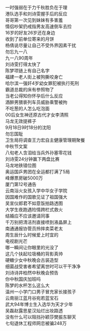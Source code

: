 一时强弱在于力千秋胜负在于理  
港队选手和刘诗雯握手后的反应  
哥哥第一次见到妹妹有多害羞  
情侣吵架扔戒指男友高速倒车去捡  
16岁的好友26岁还在身边  
收到了前单位寄来的月饼  
杨倩说尽量让自己不受外界因素干扰  
勿忘九一八  
九一八90周年  
刘诗雯打得太快了  
陈梦项链上有自己名字  
福建一老人街上被狗撕咬身亡  
哈尔滨一强奸4岁幼女罪犯被执行死刑  
霸道总裁的床有参照物了  
当老公得知你怀孕后什么反应  
酒醉男猥亵列车员威胁乘警被拘  
不吃葱的人怎么吃泡面  
00后女生神还原古代才女李清照  
马龙无效提裤子  
9月18日9时18分的沈阳  
勿忘国耻  
卫生局将调查王力宏自主健康管理期聚餐  
中秋节文案  
八旬老人含泪给当兵外孙塞零花钱  
刘诗雯24分钟赢下两盘比赛  
马龙地铁错位图  
奥运国乒男团在全运都打满了5局  
峰爆票房破5000万  
厦门第12号通告  
云南浴火女孩入学中华女子学院  
因国难作的国歌见证了祖国强大  
吴宣仪郎君不如意饭拍路透图  
大学生夜跑遇险情跨栏式救火  
结婚应不应该邀请同事  
千万别把清洁剂直接喷到液晶屏上  
南通通报协管员拎摔卖菜老太  
周生辰什么时候爱上时宜的  
电视剧光芒  
哪一瞬间让你眼里的光没了  
这几个扶起垃圾桶的背影真帅  
硬糖少女中秋晚会古装造型  
细菌战受害者希望离世时可以干干净净  
刘诗诗井柏然中秋晚会预告  
你中秋国庆加班吗  
陈梦的水杯怎么这么大  
温州一小学门口男子冒充家长接孩子  
云南丽江蓝月谷宛若蓝宝石  
武大94年博士生入选华为天才少年  
吴磊赵露思星汉灿烂出妆路透  
没有什么可以阻挡孙颖莎樊振东聊天  
七旬退休工程师网恋被骗248万  
